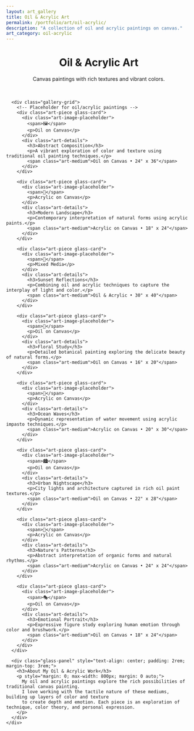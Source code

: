 ```yaml
---
layout: art_gallery
title: Oil & Acrylic Art
permalink: /portfolio/art/oil-acrylic/
description: "A collection of oil and acrylic paintings on canvas."
art_category: oil-acrylic
---
```


<div class="main-content">
  <div class="glass-container container">
    <div class="glass-card">
      <header style="text-align: center; margin-bottom: 3rem;">
        <h1>Oil & Acrylic Art</h1>
        <p>Canvas paintings with rich textures and vibrant colors.</p>
      </header>

      <div class="gallery-grid">
        <!-- Placeholder for oil/acrylic paintings -->
        <div class="art-piece glass-card">
          <div class="art-image-placeholder">
            <span>🖼️</span>
            <p>Oil on Canvas</p>
          </div>
          <div class="art-details">
            <h3>Abstract Composition</h3>
            <p>A vibrant exploration of color and texture using traditional oil painting techniques.</p>
            <span class="art-medium">Oil on Canvas • 24" x 36"</span>
          </div>
        </div>

        <div class="art-piece glass-card">
          <div class="art-image-placeholder">
            <span>🎨</span>
            <p>Acrylic on Canvas</p>
          </div>
          <div class="art-details">
            <h3>Modern Landscape</h3>
            <p>Contemporary interpretation of natural forms using acrylic paints.</p>
            <span class="art-medium">Acrylic on Canvas • 18" x 24"</span>
          </div>
        </div>

        <div class="art-piece glass-card">
          <div class="art-image-placeholder">
            <span>🌅</span>
            <p>Mixed Media</p>
          </div>
          <div class="art-details">
            <h3>Sunset Reflections</h3>
            <p>Combining oil and acrylic techniques to capture the interplay of light and color.</p>
            <span class="art-medium">Oil & Acrylic • 30" x 40"</span>
          </div>
        </div>

        <div class="art-piece glass-card">
          <div class="art-image-placeholder">
            <span>🌸</span>
            <p>Oil on Canvas</p>
          </div>
          <div class="art-details">
            <h3>Floral Study</h3>
            <p>Detailed botanical painting exploring the delicate beauty of natural forms.</p>
            <span class="art-medium">Oil on Canvas • 16" x 20"</span>
          </div>
        </div>

        <div class="art-piece glass-card">
          <div class="art-image-placeholder">
            <span>🌊</span>
            <p>Acrylic on Canvas</p>
          </div>
          <div class="art-details">
            <h3>Ocean Waves</h3>
            <p>Dynamic representation of water movement using acrylic impasto techniques.</p>
            <span class="art-medium">Acrylic on Canvas • 20" x 30"</span>
          </div>
        </div>

        <div class="art-piece glass-card">
          <div class="art-image-placeholder">
            <span>🏙️</span>
            <p>Oil on Canvas</p>
          </div>
          <div class="art-details">
            <h3>Urban Nightscape</h3>
            <p>City lights and architecture captured in rich oil paint textures.</p>
            <span class="art-medium">Oil on Canvas • 22" x 28"</span>
          </div>
        </div>

        <div class="art-piece glass-card">
          <div class="art-image-placeholder">
            <span>🌿</span>
            <p>Acrylic on Canvas</p>
          </div>
          <div class="art-details">
            <h3>Nature's Patterns</h3>
            <p>Abstract interpretation of organic forms and natural rhythms.</p>
            <span class="art-medium">Acrylic on Canvas • 24" x 24"</span>
          </div>
        </div>

        <div class="art-piece glass-card">
          <div class="art-image-placeholder">
            <span>🎭</span>
            <p>Oil on Canvas</p>
          </div>
          <div class="art-details">
            <h3>Emotional Portrait</h3>
            <p>Expressive figure study exploring human emotion through color and brushwork.</p>
            <span class="art-medium">Oil on Canvas • 18" x 24"</span>
          </div>
        </div>
      </div>

      <div class="glass-panel" style="text-align: center; padding: 2rem; margin-top: 3rem;">
        <h3>About My Oil & Acrylic Work</h3>
        <p style="margin: 0; max-width: 800px; margin: 0 auto;">
          My oil and acrylic paintings explore the rich possibilities of traditional canvas painting. 
          I love working with the tactile nature of these mediums, building up layers of color and texture 
          to create depth and emotion. Each piece is an exploration of technique, color theory, and personal expression.
        </p>
      </div>
    </div>
  </div>
</div>

<style>
.art-image-placeholder {
  width: 100%;
  height: 250px;
  background: linear-gradient(135deg, var(--theme-accent), var(--theme-accent-secondary));
  display: flex;
  flex-direction: column;
  align-items: center;
  justify-content: center;
  color: white;
  border-radius: 12px;
  margin-bottom: 1rem;
}

.art-image-placeholder span {
  font-size: 4rem;
  margin-bottom: 0.5rem;
}

.art-image-placeholder p {
  font-size: 1rem;
  margin: 0;
  opacity: 0.9;
}

.art-details h3 {
  color: var(--text-primary);
  margin: 0 0 0.5rem 0;
  font-size: 1.2rem;
}

.art-details p {
  color: var(--text-secondary);
  margin: 0 0 1rem 0;
  line-height: 1.5;
}

.art-medium {
  background: var(--glass-bg-medium);
  color: var(--theme-accent);
  padding: 0.5rem 0.75rem;
  border-radius: 6px;
  font-size: 0.9rem;
  font-weight: 500;
}

.gallery-grid {
  display: grid;
  grid-template-columns: repeat(auto-fit, minmax(300px, 1fr));
  gap: 2rem;
  margin-bottom: 2rem;
}

.art-piece {
  transition: all 0.3s cubic-bezier(0.4, 0, 0.2, 1);
  cursor: pointer;
}

.art-piece:hover {
  transform: translateY(-5px);
  box-shadow: 0 12px 30px rgba(0, 0, 0, 0.2);
}

@media (max-width: 768px) {
  .gallery-grid {
    grid-template-columns: 1fr;
    gap: 1.5rem;
  }
  
  .art-image-placeholder {
    height: 200px;
  }
  
  .art-image-placeholder span {
    font-size: 3rem;
  }
}
</style> 
